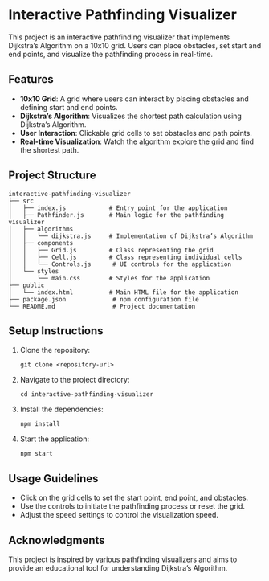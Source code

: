 # Interactive Pathfinding Visualizer

This project is an interactive pathfinding visualizer that implements Dijkstra’s Algorithm on a 10x10 grid. Users can place obstacles, set start and end points, and visualize the pathfinding process in real-time.

## Features

- **10x10 Grid**: A grid where users can interact by placing obstacles and defining start and end points.
- **Dijkstra’s Algorithm**: Visualizes the shortest path calculation using Dijkstra’s Algorithm.
- **User Interaction**: Clickable grid cells to set obstacles and path points.
- **Real-time Visualization**: Watch the algorithm explore the grid and find the shortest path.

## Project Structure

```
interactive-pathfinding-visualizer
├── src
│   ├── index.js            # Entry point for the application
│   ├── Pathfinder.js       # Main logic for the pathfinding visualizer
│   ├── algorithms
│   │   └── dijkstra.js     # Implementation of Dijkstra’s Algorithm
│   ├── components
│   │   ├── Grid.js         # Class representing the grid
│   │   ├── Cell.js         # Class representing individual cells
│   │   └── Controls.js      # UI controls for the application
│   └── styles
│       └── main.css        # Styles for the application
├── public
│   └── index.html          # Main HTML file for the application
├── package.json             # npm configuration file
└── README.md                # Project documentation
```

## Setup Instructions

1. Clone the repository:
   ```
   git clone <repository-url>
   ```
2. Navigate to the project directory:
   ```
   cd interactive-pathfinding-visualizer
   ```
3. Install the dependencies:
   ```
   npm install
   ```
4. Start the application:
   ```
   npm start
   ```

## Usage Guidelines

- Click on the grid cells to set the start point, end point, and obstacles.
- Use the controls to initiate the pathfinding process or reset the grid.
- Adjust the speed settings to control the visualization speed.

## Acknowledgments

This project is inspired by various pathfinding visualizers and aims to provide an educational tool for understanding Dijkstra’s Algorithm.